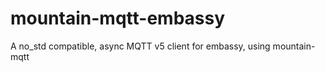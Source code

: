 # mountain-mqtt-embassy

A no_std compatible, async MQTT v5 client for embassy, using mountain-mqtt
